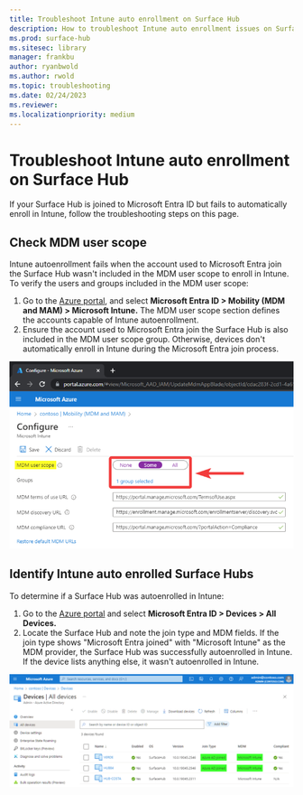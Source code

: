 ```yaml
---
title: Troubleshoot Intune auto enrollment on Surface Hub
description: How to troubleshoot Intune auto enrollment issues on Surface Hub
ms.prod: surface-hub
ms.sitesec: library
manager: frankbu
author: ryanbwold
ms.author: rwold
ms.topic: troubleshooting
ms.date: 02/24/2023
ms.reviewer: 
ms.localizationpriority: medium
---
```


# Troubleshoot Intune auto enrollment on Surface Hub

If your Surface Hub is joined to Microsoft Entra ID but fails to automatically enroll in Intune, follow the troubleshooting steps on this page.

## Check MDM user scope

Intune autoenrollment fails when the account used to Microsoft Entra join the Surface Hub wasn't included in the MDM user scope to enroll in Intune. To verify the users and groups included in the MDM user scope:

1. Go to the [Azure portal](https://portal.azure.com/), and select **Microsoft Entra ID > Mobility (MDM and MAM) > Microsoft Intune.** The MDM user scope section defines the accounts capable of Intune autoenrollment.
2. Ensure the account used to Microsoft Entra join the Surface Hub is also included in the MDM user scope group. Otherwise, devices don't automatically enroll in Intune during the Microsoft Entra join process.

![MDM user scope settings within Azure.](images/intune-auto-enroll-1.png)

## Identify Intune auto enrolled Surface Hubs

To determine if a Surface Hub was autoenrolled in Intune:

1. Go to the [Azure portal](https://portal.azure.com/) and select **Microsoft Entra ID > Devices > All Devices.**
2. Locate the Surface Hub and note the join type and MDM fields. If the join type shows "Microsoft Entra joined" with "Microsoft Intune" as the MDM provider, the Surface Hub was successfully autoenrolled in Intune. If the device lists anything else, it wasn't autoenrolled in Intune.

![Image that confirms Surface Hub was Intune auto-enrolled.](images/intune-auto-enroll-2.png)
